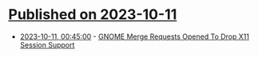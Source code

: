# [Published on 2023-10-11](index.md)

* [2023-10-11, 00:45:00](https://tech.slashdot.org/story/23/10/10/2139213/gnome-merge-requests-opened-to-drop-x11-session-support?utm_source=rss1.0mainlinkanon&utm_medium=feed) - [GNOME Merge Requests Opened To Drop X11 Session Support](https://tech.slashdot.org/story/23/10/10/2139213/gnome-merge-requests-opened-to-drop-x11-session-support?utm_source=rss1.0mainlinkanon&utm_medium=feed)
